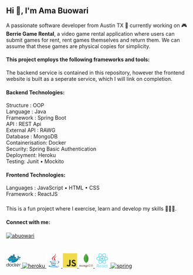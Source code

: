 <h2>Hi 👋, I'm Ama Buowari</h2>
A passionate software developer from Austin TX 🔭 currently working on 🎮 <b>Berrie Game Rental</b>, a video game rental application where users can submit games for rent, rent games themselves and return them. We can assume that these games are physical copies for simplicity. 

<h4> This project employs the following frameworks and tools:</h4>
  The backend service is contained in this repository, however the frontend website is built as a seperate service, which I will link on completion. 

<h4>Backend Technologies:</h4> 
  Structure : OOP<br>
  Language : Java<br>
  Framework : Spring Boot<br>
  API : REST Api<br>
  External API : RAWG<br>
  Database : MongoDB<br>
  Containerisation: Docker<br>
  Security: Spring Basic Authentication<br>
  Deployment: Heroku<br>
  Testing: Junit • Mockito
 
<h4>Frontend Technologies:</h4> 
  Languages : JavaScript • HTML • CSS<br>
  Framework : ReactJS<br>
  
<h3></h3>
This is a fun project where I exercise, learn and develop my skills 🤸🏽‍♀️. 
<h4>Connect with me:</h4>
<p align="left">
<a href="https://linkedin.com/in/amabuowari" target="blank"><img align="center" src="https://raw.githubusercontent.com/rahuldkjain/github-profile-readme-generator/master/src/images/icons/Social/linked-in-alt.svg" alt="abuowari" height="30" width="40" /></a>
</p>

<h1></h1>

<p align="left"> <a href="https://www.docker.com/" target="_blank" rel="noreferrer"> <img src="https://raw.githubusercontent.com/devicons/devicon/master/icons/docker/docker-original-wordmark.svg" alt="docker" width="40" height="40"/> </a> <a href="https://heroku.com" target="_blank" rel="noreferrer"> <img src="https://www.vectorlogo.zone/logos/heroku/heroku-icon.svg" alt="heroku" width="40" height="40"/> </a> <a href="https://www.java.com" target="_blank" rel="noreferrer"> <img src="https://raw.githubusercontent.com/devicons/devicon/master/icons/java/java-original.svg" alt="java" width="40" height="40"/> </a> <a href="https://developer.mozilla.org/en-US/docs/Web/JavaScript" target="_blank" rel="noreferrer"> <img src="https://raw.githubusercontent.com/devicons/devicon/master/icons/javascript/javascript-original.svg" alt="javascript" width="40" height="40"/> </a> <a href="https://www.mongodb.com/" target="_blank" rel="noreferrer"> <img src="https://raw.githubusercontent.com/devicons/devicon/master/icons/mongodb/mongodb-original-wordmark.svg" alt="mongodb" width="40" height="40"/> </a> <a href="https://reactjs.org/" target="_blank" rel="noreferrer"> <img src="https://raw.githubusercontent.com/devicons/devicon/master/icons/react/react-original-wordmark.svg" alt="react" width="40" height="40"/> </a> <a href="https://spring.io/" target="_blank" rel="noreferrer"> <img src="https://www.vectorlogo.zone/logos/springio/springio-icon.svg" alt="spring" width="40" height="40"/> </a> </p>
